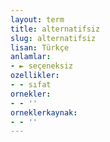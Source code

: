 ```yaml
---
layout: term
title: alternatifsiz
slug: alternatifsiz
lisan: Türkçe
anlamlar:
- ► seçeneksiz
ozellikler:
- - sıfat
ornekler:
- - ''
orneklerkaynak:
- - ''
---
```

